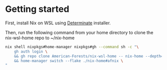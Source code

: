 # Getting started

First, install Nix on WSL using [Determinate](https://docs.determinate.systems/) installer.

Then, run the following command from your home directory to clone the nix-wsl-home repo to ~/nix-home

```sh
nix shell nixpkgs#home-manager nixpkgs#gh --command sh -c "\
    gh auth login \
    && gh repo clone American-Forests/nix-wsl-home -- nix-home --depth=1 \
    && home-manager switch --flake ./nix-home#afnix \
"
```